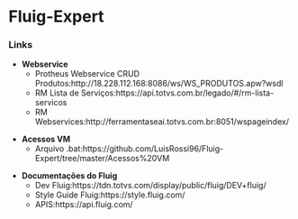 # Fluig-Expert

<h3>Links</h3>
<ul>
	<li>
		<b>Webservice</b>
		<ul>
			<li>Protheus Webservice CRUD Produtos:http://18.228.112.168:8086/ws/WS_PRODUTOS.apw?wsdl</li>
			<li>RM Lista de Serviços:https://api.totvs.com.br/legado/#/rm-lista-servicos</li>
			<li>RM Webservices:http://ferramentaseai.totvs.com.br:8051/wspageindex/</li>
		</ul>
	</li>
</ul>
<ul>		
	<li>
		<b>Acessos VM</b>
		<ul>
			<li>Arquivo .bat:https://github.com/LuisRossi96/Fluig-Expert/tree/master/Acessos%20VM</li>
		</ul>
	</li>
</ul>
<ul>		
	<li>
		<b>Documentações do Fluig</b>
		<ul>
			<li>Dev Fluig:https://tdn.totvs.com/display/public/fluig/DEV+fluig/</li>
			<li>Style Guide Fluig:https://style.fluig.com/</li>
			<li>APIS:https://api.fluig.com/</li>
		</ul>
	</li>
</ul>

